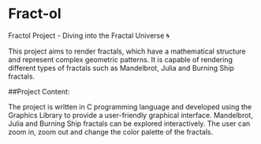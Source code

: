 # Fract-ol

Fractol Project - Diving into the Fractal Universe 🌀


This project aims to render fractals, which have a mathematical structure and represent complex geometric patterns. It is capable of rendering different types of fractals such as Mandelbrot, Julia and Burning Ship fractals.

##Project Content:

The project is written in C programming language and developed using the Graphics Library to provide a user-friendly graphical interface.
Mandelbrot, Julia and Burning Ship fractals can be explored interactively.
The user can zoom in, zoom out and change the color palette of the fractals.

